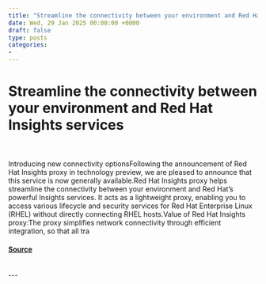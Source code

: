 ```yaml
---
title: "Streamline the connectivity between your environment and Red Hat Insights services"
date: Wed, 29 Jan 2025 00:00:00 +0000
draft: false
type: posts
categories: 
- 
---
```

# Streamline the connectivity between your environment and Red Hat Insights services

<br/>

<br/>
Introducing new connectivity optionsFollowing the announcement of Red Hat Insights proxy in technology preview, we are pleased to announce that this service is now generally available.Red Hat Insights proxy helps streamline the connectivity between your environment and Red Hat’s powerful Insights services. It acts as a lightweight proxy, enabling you to access various lifecycle and security services for Red Hat Enterprise Linux (RHEL) without directly connecting RHEL hosts.Value of Red Hat Insights proxy:The proxy simplifies network connectivity through efficient integration, so that all tra

#### [Source](https://www.redhat.com/en/blog/streamline-connectivity-between-your-environment-and-red-hat-insights-services)

<br/>
---
